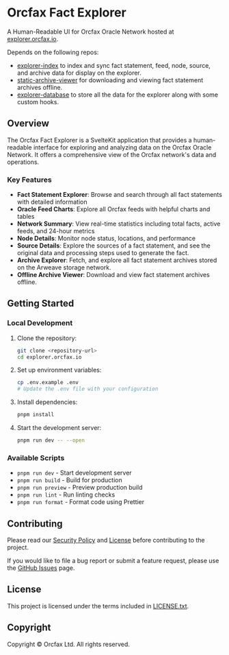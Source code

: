 # Orcfax Fact Explorer

A Human-Readable UI for Orcfax Oracle Network hosted at [explorer.orcfax.io](https://explorer.orcfax.io).

Depends on the following repos:

- [explorer-index](https://github.com/orcfax/explorer-index) to index and sync fact statement, feed, node, source, and archive data for display on the explorer.
- [static-archive-viewer](https://github.com/orcfax/static-archive-viewer) for downloading and viewing fact statement archives offline.
- [explorer-database](https://github.com/orcfax/explorer-database) to store all the data for the explorer along with some custom hooks.

## Overview

The Orcfax Fact Explorer is a SvelteKit application that provides a human-readable interface for exploring and analyzing data on the Orcfax Oracle Network. It offers a comprehensive view of the Orcfax network's data and operations.

### Key Features

- **Fact Statement Explorer**: Browse and search through all fact statements with detailed information
- **Oracle Feed Charts**: Explore all Orcfax feeds with helpful charts and tables
- **Network Summary**: View real-time statistics including total facts, active feeds, and 24-hour metrics
- **Node Details**: Monitor node status, locations, and performance
- **Source Details**: Explore the sources of a fact statement, and see the original data and processing steps used to generate the fact.
- **Archive Explorer**: Fetch, and explore all fact statement archives stored on the Arweave storage network.
- **Offline Archive Viewer**: Download and view fact statement archives offline.

## Getting Started

### Local Development

1. Clone the repository:

   ```bash
   git clone <repository-url>
   cd explorer.orcfax.io
   ```

2. Set up environment variables:

   ```bash
   cp .env.example .env
   # Update the .env file with your configuration
   ```

3. Install dependencies:

   ```bash
   pnpm install
   ```

4. Start the development server:
   ```bash
   pnpm run dev -- --open
   ```

### Available Scripts

- `pnpm run dev` - Start development server
- `pnpm run build` - Build for production
- `pnpm run preview` - Preview production build
- `pnpm run lint` - Run linting checks
- `pnpm run format` - Format code using Prettier

## Contributing

Please read our [Security Policy](SECURITY.md) and [License](LICENSE.txt) before contributing to the project.

If you would like to file a bug report or submit a feature request, please use the [GitHub Issues](https://github.com/orcfax/explorer.orcfax.io/issues) page.

## License

This project is licensed under the terms included in [LICENSE.txt](LICENSE.txt).

## Copyright

Copyright © Orcfax Ltd. All rights reserved.
